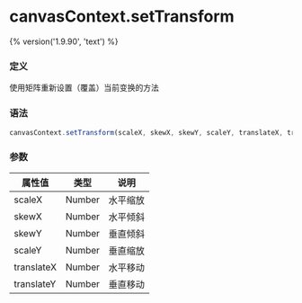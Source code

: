 # canvasContext.setTransform
{% version('1.9.90', 'text') %}

### 定义
使用矩阵重新设置（覆盖）当前变换的方法

### 语法
```javascript
canvasContext.setTransform(scaleX, skewX, skewY, scaleY, translateX, translateY)
```

### 参数
| 属性值      | 类型   | 说明          |
|------------ |--------| ------------- |
| scaleX      | Number | 水平缩放 |
| skewX       | Number | 水平倾斜 |
| skewY       | Number | 垂直倾斜 |
| scaleY      | Number | 垂直缩放 |
| translateX  | Number | 水平移动 |
| translateY  | Number | 垂直移动 |
